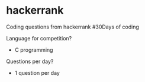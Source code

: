 # hackerrank
Coding questions from hackerrank #30Days of coding

Language for competition?
- C programming

Questions per day?
- 1 question per day
